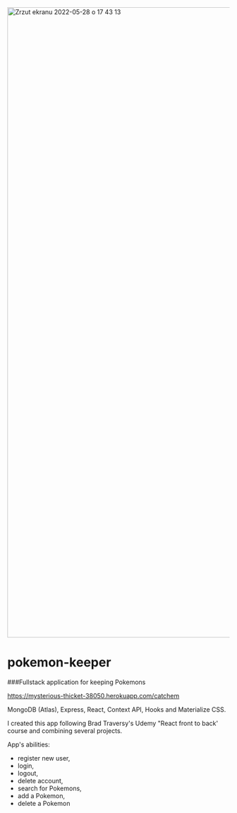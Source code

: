 <img width="1424" alt="Zrzut ekranu 2022-05-28 o 17 43 13" src="https://user-images.githubusercontent.com/50405712/170832513-f03efeca-c24d-46e1-bf8b-d830b5abb27c.png">

# pokemon-keeper
###Fullstack application for keeping Pokemons 

https://mysterious-thicket-38050.herokuapp.com/catchem


MongoDB (Atlas), Express, React, Context API, Hooks and Materialize CSS.

I created this app following Brad Traversy's Udemy "React front to back' course and combining several projects.

App's abilities:
* register new user,
* login,
* logout,
* delete account,
* search for Pokemons,
* add a Pokemon,
* delete a Pokemon
